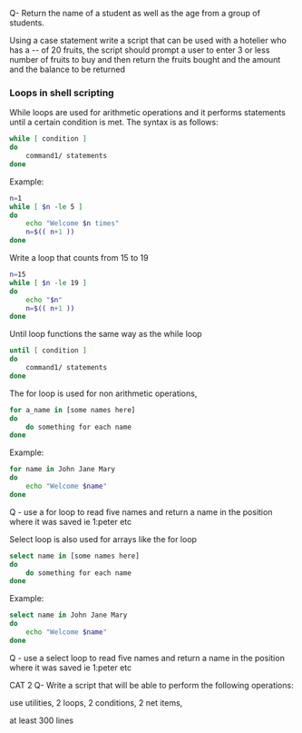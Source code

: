 Q- Return the name of a student as well as the age from a group of students.

Using a case statement write a script that can be used with a hotelier who has a -- of 20 fruits, the script should prompt a user to enter 3 or less number of fruits to buy and then return the fruits bought and the amount and the balance to be returned

### Loops in shell scripting

While loops are used for arithmetic operations and it performs statements until a certain condition is met. The syntax is as follows:

```bash
while [ condition ]
do
    command1/ statements
done
```
Example:
```bash
n=1
while [ $n -le 5 ]
do
    echo "Welcome $n times"
    n=$(( n+1 ))
done
```
Write a loop that counts from 15 to 19

```bash
n=15
while [ $n -le 19 ]
do
    echo "$n"
    n=$(( n+1 ))
done
```

Until loop functions the same way as the while loop

```bash
until [ condition ]
do
    command1/ statements
done
```
The for loop is used for non arithmetic operations,

```bash
for a_name in [some names here]
do
    do something for each name
done
```

Example:
```bash
for name in John Jane Mary
do
    echo "Welcome $name"
done
```
Q - use a for loop to read five names and return a name in the position where it was saved ie 1:peter etc

Select loop is also used for arrays like the for loop

```bash
select name in [some names here]
do
    do something for each name
done
```
Example:
```bash
select name in John Jane Mary
do
    echo "Welcome $name"
done
```

Q - use a select loop to read five names and return a name in the position where it was saved ie 1:peter etc

CAT 2
Q- Write a script that will be able to perform the following operations:

use utilities, 2 loops, 2 conditions, 2 net items,

at least 300 lines